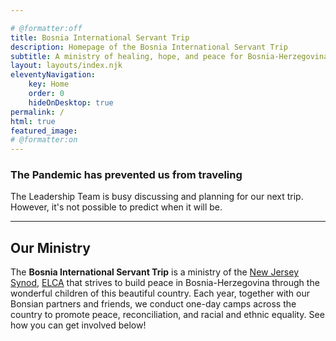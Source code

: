 ```yaml
---

# @formatter:off
title: Bosnia International Servant Trip
description: Homepage of the Bosnia International Servant Trip
subtitle: A ministry of healing, hope, and peace for Bosnia-Herzegovina and the world.
layout: layouts/index.njk
eleventyNavigation:
    key: Home
    order: 0
    hideOnDesktop: true
permalink: /
html: true
featured_image: 
# @formatter:on
---
```

### The Pandemic has prevented us from traveling

The Leadership Team is busy discussing and planning for our next trip. However, it's not possible to predict when it
will be. 

---

## Our Ministry

The **Bosnia International Servant Trip** is a ministry of the
[New Jersey Synod](https://njsynod.org), [ELCA](https://elca.org) that strives to build peace in Bosnia-Herzegovina
through the wonderful children of this beautiful country. Each year, together with our Bonsian partners and friends, we
conduct one-day camps across the country to promote peace, reconciliation, and racial and ethnic equality. See how you
can get involved below! 
